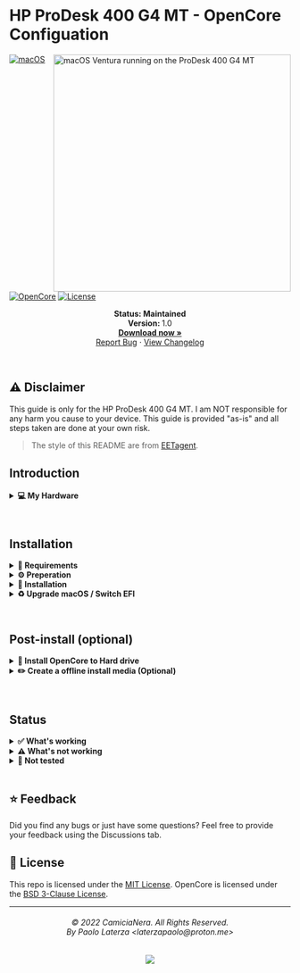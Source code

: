 # HP ProDesk 400 G4 MT - OpenCore Configuation

<img align="right" src="https://i.imgur.com/a6vcDau.png" alt="macOS Ventura running on the ProDesk 400 G4 MT" width="425">

[![macOS](https://img.shields.io/badge/macOS-Ventura-brightgreen.svg)](https://developer.apple.com/documentation/macos-release-notes)
[![OpenCore](https://img.shields.io/badge/OpenCore-0.8.6-blue)](https://github.com/acidanthera/OpenCorePkg)
[![License](https://img.shields.io/badge/license-MIT-purple)](/LICENSE)

<p align="center">
   <strong>Status: Maintained</strong>
   <br />
   <strong>Version: </strong>1.0
   <br />
   <a href="https://github.com/CamiciaNera/HP-ProDesk-400-G4-MT-OC/releases"><strong>Download now »</strong></a>
   <br />
   <a href="https://github.com/CamiciaNera/HP-ProDesk-400-G4-MT-OC/issues">Report Bug</a>
   ·
   <a href="https://github.com/CamiciaNera/HP-ProDesk-400-G4-MT-OC/blob/main/CHANGELOG.md">View Changelog</a>
  </p>
</p>
</br>

## ⚠️ Disclaimer
This guide is only for the HP ProDesk 400 G4 MT. I am NOT responsible for any harm you cause to your device. This guide is provided "as-is" and all steps taken are done at your own risk.

> The style of this README are from [EETagent](https://github.com/EETagent/T480-OpenCore-Hackintosh).
&nbsp;

## Introduction

<details>
<summary><strong>💻 My Hardware</strong></summary>
<br>

| Category  | Component                            |
| --------- | ------------------------------------ |
| CPU       | Intel Core i5-7500                   |
| iGPU      | Intel HD Graphics 630                |
| dGPU      | MSI GTX 750 Ti Gaming OC (disabled)  |
| SSD       | Crucial CT120BX500SSD1               |
| Memory    | 8GB DDR4 2400Mhz                     |
| Audio     | Conexant CX20632                     |
| Ethernet  | Realtek RTL8111                      |

> **Note** This OpenCore configuation <strong>should still work</strong> with your device, even if the components are not equal.


</details>  

</details>

&nbsp;

## Installation

<details>  
<summary><strong>📝 Requirements</strong></summary>
</br>

You must have the following items:
- Access to a working Windows machine with Python installed.
- A pendrive with more than 4 GB (Remember that during the preparation we will format the flash drive to create the installation media).
- an Internet connection (recommended via Ethernet).
- 1-2 hours of your time.

</details>

<details>  
<summary><strong>⚙️ Preperation</strong></summary>
</br>

### Create the install media

First of all, you will need the install media of macOS. I will use [macrecovery](https://github.com/acidanthera/OpenCorePkg) to download and create the macOS Install media.

With macrecovery, the process is the following:
- Download [OpenCorePkg](https://github.com/acidanthera/OpenCorePkg) as a ZIP.
- Extract the OpenCorePkg-master.zip file.
- Open ```cmd.exe``` with Administrator privileges and change the directory to OpenCorePkg-master\Utilities\macrecovery.
- Enter the following command to download macOS:
```
# Ventura (13)
python macrecovery.py -b Mac-7BA5B2D9E42DDD94 download
```
- After the download succeeded, type ```diskpart``` and wait until you see ```DISKPART>```

- Plug-in your pendrive and type ```list disk``` to see your disk id.

- Select your pendrive by typing ```select disk <diskid>```

- Now we are gonna clean the pendrive and convert it to GPT. First, type ```clean``` and then ```convert gpt```.

>  **Note**: If an error occurred, try to convert again by typing ```convert gpt```.
- After the pendrive is clean and converted, we will create a new partition where we can put our files on. First, type ```create partition primary```, then select the new partition with ```select partition 1``` and format it ```format fs=fat32 quick```.

- Finally, mount your pendrive by typing ```assign```

- Now, close the Command Prompt and create the folder ```com.apple.recovery.boot``` on the pendrive. Copy ```OpenCorePkg-master\Utilities\macrecovery\BaseSystem.dmg``` and ```Basesystem.chunklist``` into that folder.

>  **Note**: If you can't find BaseSystem.dmg, use RecoveryImage.dmg and RecoveryImage.chunklist instead.
After the install media was created, we need to make the USB drive bootable.

### Configure and install OpenCore
Download the EFI folder from this repo, you will find the latest files under the release tab or just download the repo as it is. Move the folder to the root of your pendrive (e.g. J:\) and rename the folder to ```EFI```.

#### GenSMBIOS
We need a script, called [GenSMBIOS](https://github.com/corpnewt/GenSMBIOS), to create fake serial number, UUID and MLB numbers.

The process is the following:

- Download GenSMBIOS as a ZIP, then extract it.
- Start GenSMBIOS.bat and use option ```1``` to download MacSerial.
- Choose option ```2```, to select the path of the config.plist file. It will be located in ```EFI -> OC``` folder.
- Choose option ```3```, and enter ```iMac18,1``` as the machine type.
- Press ```Q``` to quit. Your config now should contain the requied serials.

#### Enter the proper ROM value
After adding serials to your config.plist, you have to add the computer's MAC address to the config.plist file. We need a Plist editior, to write the MAC address into the config.plist file. I used [ProperTree](https://github.com/corpnewt/ProperTree), since it works on Windows too. You have to change the MAC address value in the config.plist at

```PlatformInfo -> Generic -> ROM```
Delete the generic ```112233445566``` value, and enter your MAC address into the field, without any colons. Save the Plist file, and it is now ready to be written out to the EFI partition of your install media.

#### Default keyboard layout and language
The default keyboard layout and language is ```German```. To change the language, edit the value of ```NVRAM -> Add -> 7C436110-AB2A-4BBB-A880-FE41995C9F82 -> prev-lang:kbd``` to the value of your language. If your value contains an underscore "```_```", replace it with a hyphen "```-```". The value for English would be ```en-US:0```. You can find a list of all language values [here](https://github.com/acidanthera/OpenCorePkg/blob/master/Utilities/AppleKeyboardLayouts/AppleKeyboardLayouts.txt).

### Install OpenCore
After you've finished with the neccesary tweaks, you have to copy the EFI folder to the EFI partition of your pendrive.
</details>
<details>  
<summary><strong>🚚 Installation</strong></summary>
</br>

### Prepare BIOS
The bios must be properly configured prior to installing macOS.
In Security menu, set the following settings:

-  `TPM Embedded Security > TPM State`: must be **Disabled**

In Advanced menu, set the following settings:

-  `Boot Options > Fast Boot`: must be **Disabled**
-  `Secure Boot Configuration > Configure Legacy Support an Security Boot`: must be **Legacy Support Disable and Secure Boot Disable**
-  `System Option > Virtualization Technology (VTx)`: must be **Enabled**
-  `System Option > Virtualization Technology for Directed I/O (VTd)`: must be **Disabled**

Now you can go through the install.

### Install macOS
1. Boot from USB, press ```SPACE``` and select the USB drive inside of OpenCore ```"NO NAME (DMG)" or similar```.
>  **Note:** The first boot may take up to 20 minutes.
2. Wait for the macOS Utilities screen.
3. Select Disk Utility, select your disk and click erase. Give a name and choose **APFS** with **GUID Partition Map**.
4. After erasing, go back and select **Reinstall macOS** and follow the steps on your screen. The installation may take up to **2 hours**.
>  **Note:** Your PC will restart multiple times. Just boot from USB and select your disk inside of OpenCore. (named macOS Installer or the disk name).
5. Once you see the `Region selection` screen, you are good to proceed.
6. Create your user accound and everything else.

</details>

<details>  
<summary><strong>♻️ Upgrade macOS / Switch EFI</strong></summary>
</br>

If you plan to upgrade your macOS (or updating the EFI), you'll need a different OpenCore configuation (EFI). Please follow these steps:

> Note: Download the desired macOS version in the Settings before following these steps, if you are connected via WiFi.

1. Download the newest release & [ProperTree](https://github.com/corpnewt/ProperTree) and extract it.
2. Start ProperTree and load the ```Config.plist``` on your EFI partition. (File -> Open)
> Note: You can mount your EFI partition by pressing ```ALT + SPACE```, typing Terminal and enter the following command: ```sudo diskutil mountDisk disk0s1```.
3. Now also load the new configuration file from the repo for the desired macOS installation (or HeliPort config). 
4. You should now have 2 ProperTree-windows open on your screen.
5. Go in both windows to ```Root -> PlatformInfo -> Generic```. Transfer ```MLB, ROM, SystemProductName, SystemSerialNumber and SystemUUID``` to the new config. 
6. Save the new config (File -> Save) and close both windows.
7. Now delete your existing EFI folder from the EFI partition and copy the new one to it. (Make sure that the Directorys ```Boot and OC``` are in ```EFI```).

If you want to upgrade macOS, download the desired macOS version in the Settings app and perform the upgrade like on a real Mac.

</details>

&nbsp;

## Post-install (optional)

<details>  
<summary><strong>💾 Install OpenCore to Hard drive</strong></summary>
</br>

1. Press `ALT + SPACE` and open terminal. Type `sudo diskutil mountDisk disk0s1` (where disk0s1 corresponds to the EFI partition of the main disk)
2. Open Finder and copy the EFI folder of your USB device to the main disk's EFI partition.
3. Unplug the USB device and reboot your laptop. Now you can boot macOS without your USB device.

</details>

<details>  
<summary><strong>✏️ Create a offline install media (Optional)</strong></summary>
</br>

In case of reinstalling macOS, a offline install media can save some time. You also don't need an Ethernet connection for the installation.
To create a offline install media, you need the following stuff: 

- macOS Installer from the App Store.
- A 16 GB pendrive (Keep in mind, during the preperation we will format the disk to create the install media).

Press `ALT + SPACE` and open Disk utility. Select your USB device and click erase. Name it `MyUSB` and choose **Mac OS Extended** with **GUID Partition Map**. After erasing the USB device, close Disk utility.

Now press `ALT + SPACE` and open terminal. Type the following command:

Ventura:
```sudo /Applications/Install\ macOS\ Ventura.app/Contents/Resources/createinstallmedia --volume /Volumes/MyUSB --downloadassets```

After creating the install media, copy your EFI folder to the EFI partition of your USB device.

</details>

&nbsp;


## Status
<details>  
<summary><strong>✅ What's working</strong></summary>
</br>

### Video and Audio
| Feature                              | Status | Dependency          |
| :----------------------------------- | ------ | ------------------- |
| Full Graphics Accleration (QE/CI)    | ✅   | `WhateverGreen.kext`  |
| Front speaker                        | ✅   | `AppleALC.kext` with Layout ID = 20   |
| Output audio connectors              | ✅   | `AppleALC.kext` with Layout ID = 20   |
| HDMI Output                          | ✅   | `AppleALC.kext` with Layout ID = 20   |

### Power, Sleep and Hibernation
| Feature                              | Status | Dependency          |
| :----------------------------------- | ------ | ------------------- |
| iGPU Power Management                | ✅   | `SSDT-PLUG.aml`      |
| Sleep/ Hibernation Mode              | ✅   | `WhateverGreen.kext` |  

### Input/ Output
| Feature                              | Status | Dependency          |
| :----------------------------------- | ------ | ------------------- |
| Ethernet                             | ✅   | `RealtekRTL8111.kext`  |
| USB 2.0, USB 3.0                     | ✅   | `USBPorts.kext`    |
| USB Power Properties in macOS        | ✅   | `SSDT-EC-USBX.aml` |
| DisplayPort                          | ✅   | `WhateverGreen.kext`|

### Others
| Feature                              | Status | Dependency          |
| :----------------------------------- | ------ | ------------------- |
| POST Error Fix                       | ✅   | `SSDT-RTC0.aml`  |
| Multiboot                            | ✅   |   |
| DRM Support                         | ✅   | `WhateverGreen.kext`  |

</details>
<details>  
<summary><strong>⚠️ What's not working</strong></summary>
</br>

| Feature                              | Status | Dependency          |
| :----------------------------------- | ------ | ------------------- |
| Microphone input                     | ❌   |  |
| iService (iMessage, FaceTime)        | ❌   | No WiFi card |
| VGA Port                             | ❌   | Does not exist on real Apple computers. |

</details>
<details>  
<summary><strong>🔄 Not tested</strong></summary>
</br>

| Feature                              | Status | Dependency          |
| :----------------------------------- | ------ | ------------------- |
| Multimonitor                         | ❔   | No other working output |
| AirDrop                              | ❔   | |

</details>
&nbsp;

## ⭐️ Feedback
Did you find any bugs or just have some questions? Feel free to provide your feedback using the Discussions tab.
&nbsp;

## 📜 License
This repo is licensed under the [MIT License](https://github.com/CamiciaNera/HP-ProDesk-400-G4-MT-OC/blob/main/LICENSE).
OpenCore is licensed under the [BSD 3-Clause License](https://github.com/acidanthera/OpenCorePkg/blob/master/LICENSE.txt).
<hr>
<h6 align="center">© 2022 CamiciaNera. All Rights Reserved. 
<br>
By Paolo Laterza &lt;laterzapaolo@proton.me&gt;</h6>
<p align="center">
	<a href="https://github.com/CamiciaNera/HP-ProDesk-400-G4-MT-OC/blob/main/LICENSE"><img src="https://img.shields.io/static/v1.svg?style=for-the-badge&label=License&message=MIT&logoColor=d9e0ee&colorA=363a4f&colorB=b7bdf8"/></a>
</p>